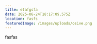 ```yaml
---
title: etafgsfa
date: 2025-06-24T18:17:09.575Z
location: fasfs
featuredImage: /images/uploads/osive.png
---
```

f﻿asfas